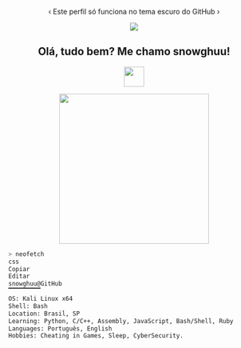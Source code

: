 <p align="center">
  ‹ Este perfil só funciona no tema escuro do GitHub ›
</p>

<p align="center">
  <img src="https://capsule-render.vercel.app/api?type=waving&height=100&color=00BFFF&section=header"/>
</p>

<h2 align="center">Olá, tudo bem? Me chamo snowghuu!</h2>

<p align="center">
  <img src="https://i.imgur.com/eQQcBg7.png" width="40"/>
</p>

<p align="center">
  <img src="https://raw.githubusercontent.com/voidkernel/voidkernel/main/04659a0d-5805-4cb1-9edc-cd714c3c315a.png" width="300px"/>
</p>

```bash
> neofetch
css
Copiar
Editar
snowghuu@GitHub
▔▔▔▔▔▔▔▔▔
OS: Kali Linux x64  
Shell: Bash  
Location: Brasil, SP  
Learning: Python, C/C++, Assembly, JavaScript, Bash/Shell, Ruby  
Languages: Português, English  
Hobbies: Cheating in Games, Sleep, CyberSecurity.
